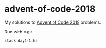 # advent-of-code-2018

My solutions to [Advent of Code 2018][1] problems.

Run with e.g.:

```
stack day1-1.hs
```

[1]: https://adventofcode.com/2018
